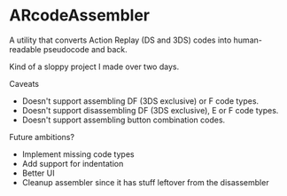 # ARcodeAssembler
A utility that converts Action Replay (DS and 3DS) codes into human-readable pseudocode and back.

Kind of a sloppy project I made over two days.

Caveats
* Doesn't support assembling DF (3DS exclusive) or F code types.
* Doesn't support disassembling DF (3DS exclusive), E or F code types.
* Doesn't support assembling button combination codes.

Future ambitions?
* Implement missing code types
* Add support for indentation
* Better UI
* Cleanup assembler since it has stuff leftover from the disassembler
